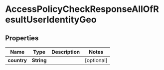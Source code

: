 

# AccessPolicyCheckResponseAllOfResultUserIdentityGeo


## Properties

| Name | Type | Description | Notes |
|------------ | ------------- | ------------- | -------------|
|**country** | **String** |  |  [optional] |



